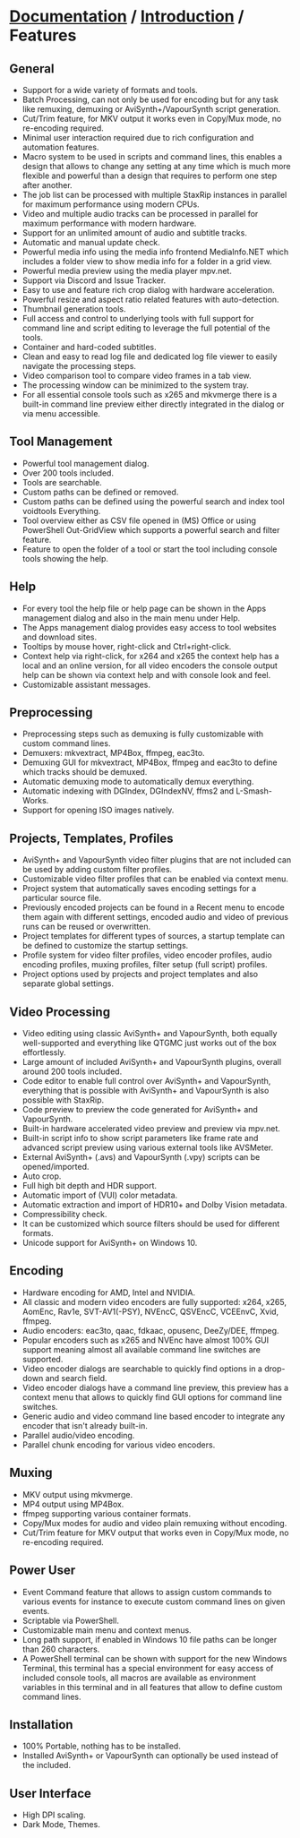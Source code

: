 ﻿# [Documentation](../README.md) / [Introduction](README.md) / Features

## General
- Support for a wide variety of formats and tools.
- Batch Processing, can not only be used for encoding but for any task like remuxing,
  demuxing or AviSynth+/VapourSynth script generation.
- Cut/Trim feature, for MKV output it works even in Copy/Mux mode, no re-encoding required.
- Minimal user interaction required due to rich configuration and automation features.
- Macro system to be used in scripts and command lines, this enables a design that allows
  to change any setting at any time which is much more flexible and powerful than a design
  that requires to perform one step after another.
- The job list can be processed with multiple StaxRip instances in parallel for maximum performance using modern CPUs.
- Video and multiple audio tracks can be processed in parallel for maximum performance with modern hardware.
- Support for an unlimited amount of audio and subtitle tracks.
- Automatic and manual update check.
- Powerful media info using the media info frontend MediaInfo.NET
  which includes a folder view to show media info for a folder in a grid view.
- Powerful media preview using the media player mpv.net.
- Support via Discord and Issue Tracker.
- Easy to use and feature rich crop dialog with hardware acceleration.
- Powerful resize and aspect ratio related features with auto-detection.
- Thumbnail generation tools.
- Full access and control to underlying tools with full support for
  command line and script editing to leverage the full potential of the tools.
- Container and hard-coded subtitles.
- Clean and easy to read log file and dedicated log file viewer to easily navigate the processing steps.
- Video comparison tool to compare video frames in a tab view.
- The processing window can be minimized to the system tray.
- For all essential console tools such as x265 and mkvmerge there is a built-in command line preview
  either directly integrated in the dialog or via menu accessible.


## Tool Management
- Powerful tool management dialog.
- Over 200 tools included.
- Tools are searchable.
- Custom paths can be defined or removed.
- Custom paths can be defined using the powerful search and index tool voidtools Everything.
- Tool overview either as CSV file opened in (MS) Office or using PowerShell Out-GridView
  which supports a powerful search and filter feature.
- Feature to open the folder of a tool or start the tool including console tools showing the help.


## Help
- For every tool the help file or help page can be shown in the
  Apps management dialog and also in the main menu under Help.
- The Apps management dialog provides easy access to tool websites and download sites.
- Tooltips by mouse hover, right-click and Ctrl+right-click.
- Context help via right-click, for x264 and x265 the context help has a local and an online version,
  for all video encoders the console output help can be shown via context help and with console look and feel.
- Customizable assistant messages.


## Preprocessing
- Preprocessing steps such as demuxing is fully customizable with custom command lines.
- Demuxers: mkvextract, MP4Box, ffmpeg, eac3to.
- Demuxing GUI for mkvextract, MP4Box, ffmpeg and eac3to to define which tracks should be demuxed.
- Automatic demuxing mode to automatically demux everything.
- Automatic indexing with DGIndex, DGIndexNV, ffms2 and L-Smash-Works.
- Support for opening ISO images natively.


## Projects, Templates, Profiles
- AviSynth+ and VapourSynth video filter plugins that are not
  included can be used by adding custom filter profiles.
- Customizable video filter profiles that can be enabled via context menu.
- Project system that automatically saves encoding settings for a particular source file.
- Previously encoded projects can be found in a Recent menu to encode them again
  with different settings, encoded audio and video of previous runs can be reused or overwritten.
- Project templates for different types of sources, a startup template
  can be defined to customize the startup settings.
- Profile system for video filter profiles, video encoder profiles, audio encoding profiles,
  muxing profiles, filter setup (full script) profiles.
- Project options used by projects and project templates and also separate global settings.


## Video Processing
- Video editing using classic AviSynth+ and VapourSynth, both equally well-supported
  and everything like QTGMC just works out of the box effortlessly.
- Large amount of included AviSynth+ and VapourSynth plugins, overall around 200 tools included.
- Code editor to enable full control over AviSynth+ and VapourSynth,
  everything that is possible with AviSynth+ and VapourSynth is also possible with StaxRip.
- Code preview to preview the code generated for AviSynth+ and VapourSynth.
- Built-in hardware accelerated video preview and preview via mpv.net.
- Built-in script info to show script parameters like frame rate and
  advanced script preview using various external tools like AVSMeter.
- External AviSynth+ (.avs) and VapourSynth (.vpy) scripts can be opened/imported.
- Auto crop.
- Full high bit depth and HDR support.
- Automatic import of (VUI) color metadata.
- Automatic extraction and import of HDR10+ and Dolby Vision metadata.
- Compressibility check.
- It can be customized which source filters should be used for different formats.
- Unicode support for AviSynth+ on Windows 10.


## Encoding
- Hardware encoding for AMD, Intel and NVIDIA.
- All classic and modern video encoders are fully supported: x264, x265, AomEnc, Rav1e, SVT-AV1(-PSY), NVEncC, QSVEncC, VCEEnvC, Xvid, ffmpeg.
- Audio encoders: eac3to, qaac, fdkaac, opusenc, DeeZy/DEE, ffmpeg.
- Popular encoders such as x265 and NVEnc have almost 100% GUI support
  meaning almost all available command line switches are supported.
- Video encoder dialogs are searchable to quickly find options in a drop-down and search field.
- Video encoder dialogs have a command line preview, this preview has a context
  menu that allows to quickly find GUI options for command line switches.
- Generic audio and video command line based encoder to integrate any encoder that isn't already built-in.
- Parallel audio/video encoding.
- Parallel chunk encoding for various video encoders.


## Muxing
- MKV output using mkvmerge.
- MP4 output using MP4Box.
- ffmpeg supporting various container formats.
- Copy/Mux modes for audio and video plain remuxing without encoding.
- Cut/Trim feature for MKV output that works even in Copy/Mux mode, no re-encoding required.


## Power User
- Event Command feature that allows to assign custom commands to various events
  for instance to execute custom command lines on given events.
- Scriptable via PowerShell.
- Customizable main menu and context menus.
- Long path support, if enabled in Windows 10 file paths can be longer than 260 characters.
- A PowerShell terminal can be shown with support for the new Windows Terminal,
  this terminal has a special environment for easy access of included console
  tools, all macros are available as environment variables in this
  terminal and in all features that allow to define custom command lines.


## Installation
- 100% Portable, nothing has to be installed.
- Installed AviSynth+ or VapourSynth can optionally be used instead of the included.


## User Interface
- High DPI scaling.
- Dark Mode, Themes.